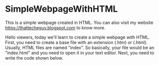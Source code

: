# SimpleWebpageWithHTML
This is a simple webpage created in HTML. You can also visit my website https://thattecheguy.blogspot.com to know more.

Hello viewers, today we'll learn to create a simple webpage with HTML. First, you need to create a base file with an extension (.htm) or (.html). Usually, HTML files are named "index". So basically, your file would be an "index.html" and you need to open it in your text editor. Next, you need to write the code shown below.
